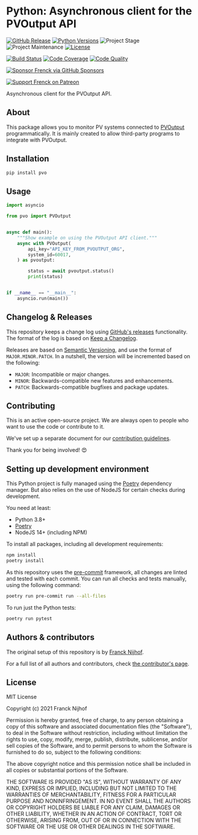 # Python: Asynchronous client for the PVOutput API

[![GitHub Release][releases-shield]][releases]
[![Python Versions][python-versions-shield]][pypi]
![Project Stage][project-stage-shield]
![Project Maintenance][maintenance-shield]
[![License][license-shield]](LICENSE.md)

[![Build Status][build-shield]][build]
[![Code Coverage][codecov-shield]][codecov]
[![Code Quality][code-quality-shield]][code-quality]

[![Sponsor Frenck via GitHub Sponsors][github-sponsors-shield]][github-sponsors]

[![Support Frenck on Patreon][patreon-shield]][patreon]

Asynchronous client for the PVOutput API.

## About

This package allows you to monitor PV systems connected to [PVOutput][pvoutput]
programmatically. It is mainly created to allow third-party programs to
integrate with PVOutput.

## Installation

```bash
pip install pvo
```

## Usage

```python
import asyncio

from pvo import PVOutput


async def main():
    """Show example on using the PVOutput API client."""
    async with PVOutput(
        api_key="API_KEY_FROM_PVOUTPUT_ORG",
        system_id=60017,
    ) as pvoutput:

        status = await pvoutput.status()
        print(status)


if __name__ == "__main__":
    asyncio.run(main())
```

## Changelog & Releases

This repository keeps a change log using [GitHub's releases][releases]
functionality. The format of the log is based on
[Keep a Changelog][keepchangelog].

Releases are based on [Semantic Versioning][semver], and use the format
of `MAJOR.MINOR.PATCH`. In a nutshell, the version will be incremented
based on the following:

- `MAJOR`: Incompatible or major changes.
- `MINOR`: Backwards-compatible new features and enhancements.
- `PATCH`: Backwards-compatible bugfixes and package updates.

## Contributing

This is an active open-source project. We are always open to people who want to
use the code or contribute to it.

We've set up a separate document for our
[contribution guidelines](CONTRIBUTING.md).

Thank you for being involved! :heart_eyes:

## Setting up development environment

This Python project is fully managed using the [Poetry][poetry] dependency
manager. But also relies on the use of NodeJS for certain checks during
development.

You need at least:

- Python 3.8+
- [Poetry][poetry-install]
- NodeJS 14+ (including NPM)

To install all packages, including all development requirements:

```bash
npm install
poetry install
```

As this repository uses the [pre-commit][pre-commit] framework, all changes
are linted and tested with each commit. You can run all checks and tests
manually, using the following command:

```bash
poetry run pre-commit run --all-files
```

To run just the Python tests:

```bash
poetry run pytest
```

## Authors & contributors

The original setup of this repository is by [Franck Nijhof][frenck].

For a full list of all authors and contributors,
check [the contributor's page][contributors].

## License

MIT License

Copyright (c) 2021 Franck Nijhof

Permission is hereby granted, free of charge, to any person obtaining a copy
of this software and associated documentation files (the "Software"), to deal
in the Software without restriction, including without limitation the rights
to use, copy, modify, merge, publish, distribute, sublicense, and/or sell
copies of the Software, and to permit persons to whom the Software is
furnished to do so, subject to the following conditions:

The above copyright notice and this permission notice shall be included in all
copies or substantial portions of the Software.

THE SOFTWARE IS PROVIDED "AS IS", WITHOUT WARRANTY OF ANY KIND, EXPRESS OR
IMPLIED, INCLUDING BUT NOT LIMITED TO THE WARRANTIES OF MERCHANTABILITY,
FITNESS FOR A PARTICULAR PURPOSE AND NONINFRINGEMENT. IN NO EVENT SHALL THE
AUTHORS OR COPYRIGHT HOLDERS BE LIABLE FOR ANY CLAIM, DAMAGES OR OTHER
LIABILITY, WHETHER IN AN ACTION OF CONTRACT, TORT OR OTHERWISE, ARISING FROM,
OUT OF OR IN CONNECTION WITH THE SOFTWARE OR THE USE OR OTHER DEALINGS IN THE
SOFTWARE.

[build-shield]: https://github.com/frenck/python-pvoutput/actions/workflows/tests.yaml/badge.svg
[build]: https://github.com/frenck/python-pvoutput/actions/workflows/tests.yaml
[code-quality-shield]: https://img.shields.io/lgtm/grade/python/g/frenck/python-pvoutput.svg?logo=lgtm&logoWidth=18
[code-quality]: https://lgtm.com/projects/g/frenck/python-pvoutput/context:python
[codecov-shield]: https://codecov.io/gh/frenck/python-pvoutput/branch/master/graph/badge.svg
[codecov]: https://codecov.io/gh/frenck/python-pvoutput
[contributors]: https://github.com/frenck/python-pvoutput/graphs/contributors
[frenck]: https://github.com/frenck
[github-sponsors-shield]: https://frenck.dev/wp-content/uploads/2019/12/github_sponsor.png
[github-sponsors]: https://github.com/sponsors/frenck
[keepchangelog]: http://keepachangelog.com/en/1.0.0/
[license-shield]: https://img.shields.io/github/license/frenck/python-pvoutput.svg
[maintenance-shield]: https://img.shields.io/maintenance/yes/2021.svg
[patreon-shield]: https://frenck.dev/wp-content/uploads/2019/12/patreon.png
[patreon]: https://www.patreon.com/frenck
[poetry-install]: https://python-poetry.org/docs/#installation
[poetry]: https://python-poetry.org
[pre-commit]: https://pre-commit.com/
[project-stage-shield]: https://img.shields.io/badge/project%20stage-production%20ready-brightgreen.svg
[pypi]: https://pypi.org/project/pvoutput/
[python-versions-shield]: https://img.shields.io/pypi/pyversions/pvoutput
[releases-shield]: https://img.shields.io/github/release/frenck/python-pvoutput.svg
[releases]: https://github.com/frenck/python-pvoutput/releases
[semver]: http://semver.org/spec/v2.0.0.html
[pvoutput]: https://pvoutput.org/
